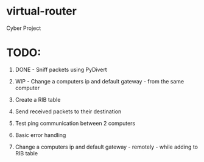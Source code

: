 # virtual-router
Cyber Project

# TODO:
1. DONE - Sniff packets using PyDivert
2. WIP - Change a computers ip and default gateway - from the same computer
3. Create a RIB table

4. Send received packets to their destination
5. Test ping communication between 2 computers
6. Basic error handling

7. Change a computers ip and default gateway - remotely - while adding to RIB table